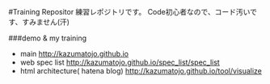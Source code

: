 #Training Repositor
練習レポジトリです。
Code初心者なので、コード汚いです、すみません(汗)

###demo & my training
- main http://kazumatojo.github.io
- web spec list http://kazumatojo.github.io/spec_list/spec_list
- html architecture( hatena blog) http://kazumatojo.github.io/tool/visualize
